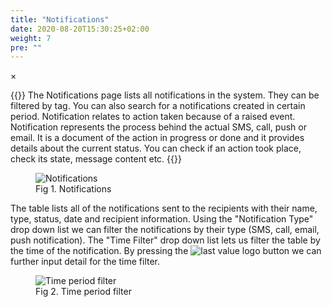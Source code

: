```yaml
---
title: "Notifications"
date: 2020-08-20T15:30:25+02:00
weight: 7
pre: ""
---
```


<!-- The Modal -->
<div id="myModal" class="modal">
  <span class="close">&times;</span>
  <img class="modal-content" id="img01">
  <div id="caption"></div>
</div>

{{<lead>}}
The Notifications page lists all notifications in the system. They can be filtered by tag. You can also search for a notifications created in certain period. Notification relates to action taken because of a raised event. Notification represents the process behind the actual SMS, call, push or email. It is a document of the action in progress or done and it provides details about the current status. You can check if an action took place, check its state, message content etc.
{{</lead>}}

<figure class="image_container">
    <img class="center_image myImg" onClick="reply_click(this)"  id="notifications_view" src="/notifications_view.png" alt="Notifications">
    <figcaption >Fig 1. Notifications</figcaption>
</figure>

The table lists all of the notifications sent to the recipients with their name, type, status, date and recipient information. Using the "Notification Type" drop down list we can filter the notifications by their type (SMS, call, email, push notification). The "Time Filter" drop down list lets us filter the table by the time of the notification. By pressing the <img src="/options_button.png" alt="last value logo" class = "logo_resize"> button we can further input detail for the time filter.

<figure class="image_container">
    <img class="center_image myImg figure_resize2" onClick="reply_click(this)"  id="time_filer_options" src="/time_filer_options.png" alt="Time period filter">
    <figcaption >Fig 2. Time period filter</figcaption>
</figure>

<script>
// Get the modal
var modal = document.getElementById("myModal");

var modalImg = document.getElementById("img01");
var captionText = document.getElementById("caption");
function reply_click(img)
{
    modal.style.display = "block";
    modalImg.src = img.src;
    captionText.innerHTML = img.alt;
}

modal.onclick = function() { 
  modal.style.display = "none";
}

document.addEventListener('keyup', function(e) {
    if (e.keyCode == 27) {
        modal.style.display = "none";
    }
});
</script>